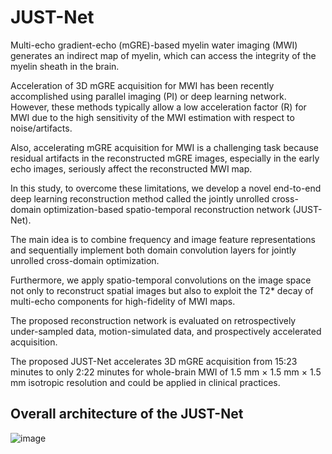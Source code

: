# JUST-Net
Multi-echo gradient-echo (mGRE)-based myelin water imaging (MWI) generates an indirect map of myelin, which can access the integrity of the myelin sheath in the brain.

Acceleration of 3D mGRE acquisition for MWI has been recently accomplished using parallel imaging (PI) or deep learning network. However, these methods typically allow a low acceleration factor (R) for MWI due to the high sensitivity of the MWI estimation with respect to noise/artifacts.

Also, accelerating mGRE acquisition for MWI is a challenging task because residual artifacts in the reconstructed mGRE images, especially in the early echo images, seriously affect the reconstructed MWI map.

In this study, to overcome these limitations, we develop a novel end-to-end deep learning reconstruction method called the jointly unrolled cross-domain optimization-based spatio-temporal reconstruction network (JUST-Net).

The main idea is to combine frequency and image feature representations and sequentially implement both domain convolution layers for jointly unrolled cross-domain optimization.

Furthermore, we apply spatio-temporal convolutions on the image space not only to reconstruct spatial images but also to exploit the T2* decay of multi-echo components for high-fidelity of MWI maps.

The proposed reconstruction network is evaluated on retrospectively under-sampled data, motion-simulated data, and prospectively accelerated acquisition.

The proposed JUST-Net accelerates 3D mGRE acquisition from 15:23 minutes to only 2:22 minutes for whole-brain MWI of 1.5 mm × 1.5 mm × 1.5 mm isotropic resolution and could be applied in clinical practices.

## Overall architecture of the JUST-Net
![image](https://user-images.githubusercontent.com/59819627/206959200-01d09629-122f-4a35-a45a-2c0510c9f165.png)
